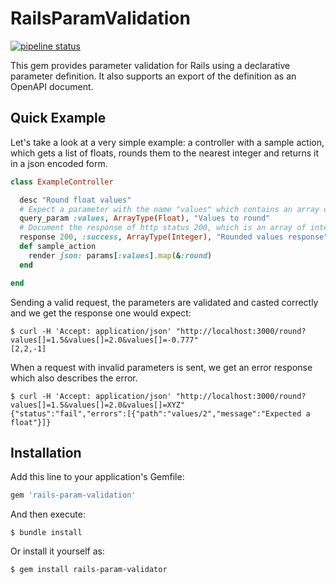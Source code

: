 # RailsParamValidation

[![pipeline status](https://git.iftrue.de/okirmis/rails-param-validation/badges/master/pipeline.svg)](https://git.iftrue.de/okirmis/rails-param-validation/commits/master)

This gem provides parameter validation for Rails using a declarative parameter definition. It also supports an export of the definition as an OpenAPI document.

## Quick Example

Let's take a look at a very simple example: a controller with a sample action, which gets a list of floats, rounds them to the nearest integer and returns it in a json encoded form.

```ruby
class ExampleController

  desc "Round float values"
  # Expect a parameter with the name "values" which contains an array of floats
  query_param :values, ArrayType(Float), "Values to round"
  # Document the response of http status 200, which is an array of integers
  response 200, :success, ArrayType(Integer), "Rounded values response"
  def sample_action
    render json: params[:values].map(&:round)
  end

end
```

Sending a valid request, the parameters are validated and casted correctly and we get the response one would expect:

```
$ curl -H 'Accept: application/json' "http://localhost:3000/round?values[]=1.5&values[]=2.0&values[]=-0.777"
[2,2,-1]
```

When a request with invalid parameters is sent, we get an error response which also describes the error.

```
$ curl -H 'Accept: application/json' "http://localhost:3000/round?values[]=1.5&values[]=2.0&values[]=XYZ"
{"status":"fail","errors":[{"path":"values/2","message":"Expected a float"}]}
```

## Installation

Add this line to your application's Gemfile:

```ruby
gem 'rails-param-validation'
```

And then execute:

    $ bundle install

Or install it yourself as:

    $ gem install rails-param-validator
